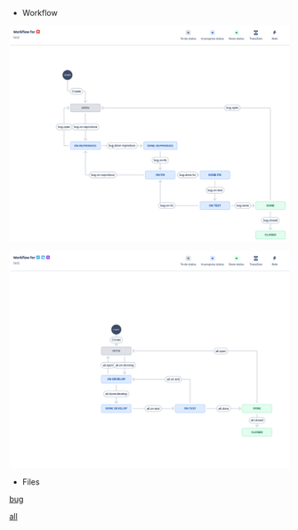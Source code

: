 - Workflow


![bug](https://github.com/northsilver/devOPS_tutorial/blob/master/PICtures/Screenshot%20from%202023-06-04%2012-03-27.png)


![all](https://github.com/northsilver/devOPS_tutorial/blob/master/PICtures/Screenshot%20from%202023-06-04%2012-09-18.png)


- Files

[bug](https://github.com/northsilver/devOPS_tutorial/blob/master/Files/bug.xml)

[all](https://github.com/northsilver/devOPS_tutorial/blob/master/Files/all.xml)